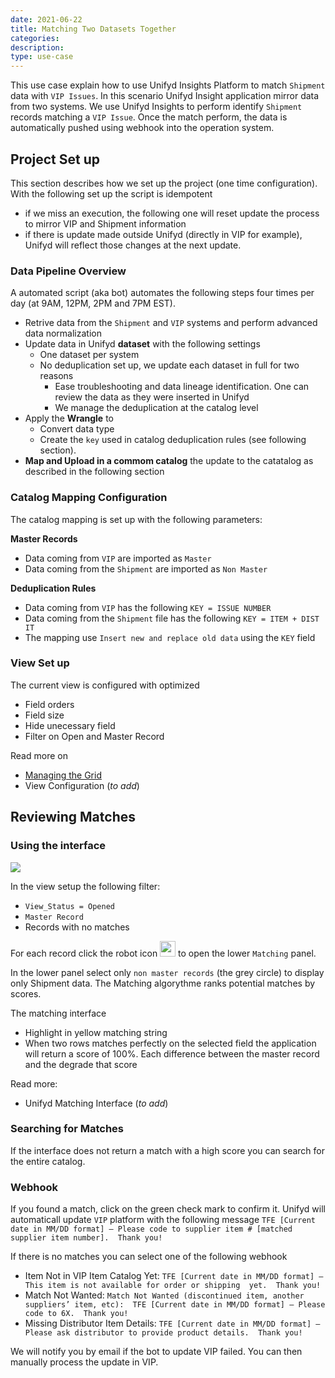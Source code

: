 ```yaml
---
date: 2021-06-22
title: Matching Two Datasets Together
categories:
description:
type: use-case
---
```


This use case explain how to use Unifyd Insights Platform to match `Shipment` data with `VIP Issues`. In this scenario Unifyd Insight application mirror data from two systems. We use Unifyd Insights to perform identify `Shipment` records matching a `VIP Issue`. Once the match perform, the data is automatically pushed using webhook into the operation system. 

## Project Set up 

This section describes how we set up the project (one time configuration). With the following set up the script is idempotent 
* if we miss an execution, the following one will reset update the process to mirror VIP and Shipment information
* if there is update made outside Unifyd (directly in VIP for example), Unifyd will reflect those changes at the next update.

### Data Pipeline Overview 

A automated script (aka bot) automates the following steps four times per day (at 9AM, 12PM, 2PM and 7PM EST). 
* Retrive data from the `Shipment` and `VIP` systems and perform advanced data normalization
* Update data in Unifyd **dataset** with the following settings
  * One dataset per system
  * No deduplication set up, we update each dataset in full for two reasons
      * Ease troubleshooting and data lineage identification. One can review the data as they were inserted in Unifyd
      * We manage the deduplication at the catalog level
* Apply the **Wrangle** to 
  * Convert data type
  * Create the `key` used in catalog deduplication rules (see following section). 
* **Map and Upload in a commom catalog** the update to the catatalog as described in the following section

 

### Catalog Mapping Configuration

The catalog mapping is set up with the following parameters:

**Master Records**
* Data coming from `VIP` are imported as `Master`
* Data coming from the `Shipment` are imported as `Non Master`


**Deduplication Rules** 
* Data coming from `VIP` has the following `KEY = ISSUE NUMBER`
* Data coming from the `Shipment` file has the following `KEY = ITEM + DIST IT`
* The mapping use `Insert new and replace old data` using the `KEY` field


### View Set up 

The current view is configured with optimized
* Field orders
* Field size
* Hide unecessary field
* Filter on Open and Master Record 

Read more on 
* [Managing the Grid](/3.%20catalog%20set%20up/Manage-Catalog-Grid/)
* View Configuration (_to add_)

## Reviewing Matches 

### Using the interface

[![](/user-documentation/images/Matching-Two-Datasets-Together.png)](/user-documentation/images/Matching-Two-Datasets-Together.png)

In the view setup the following filter:
* `View_Status = Opened`
* `Master Record`
* Records with no matches

For each record click the robot icon <img src="/user-documentation/images/android.svg" width="25" height="25"> to open the lower `Matching` panel. 

In the lower panel select only `non master records` (the grey circle) to display only Shipment data. The Matching algorythme ranks potential matches by scores. 

The matching interface
* Highlight in yellow matching string
* When two rows matches perfectly on the selected field the application will return a score of 100%. Each difference between the master record and the degrade that score

Read more:
* Unifyd Matching Interface (_to add_)

### Searching for Matches

If the interface does not return a match with a high score you can search for the entire catalog.

### Webhook
If you found a match, click on the green check mark to confirm it. Unifyd will automaticall update `VIP` platform with the following message `TFE [Current date in MM/DD format] – Please code to supplier item # [matched supplier item number].  Thank you!`

If there is no matches you can select one of the following webhook
* Item Not in VIP Item Catalog Yet: `TFE [Current date in MM/DD format] – This item is not available for order or shipping  yet.  Thank you!`
* Match Not Wanted: `Match Not Wanted (discontinued item, another suppliers’ item, etc):  TFE [Current date in MM/DD format] – Please code to 6X.  Thank you!`
* Missing Distributor Item Details: `TFE [Current date in MM/DD format] – Please ask distributor to provide product details.  Thank you!`

We will notify you by email if the bot to update VIP failed. You can then manually process the update in VIP.



